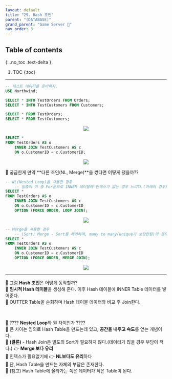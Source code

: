 ```yaml
---
layout: default
title: "29. Hash 조인"
parent: "(DATABASE)"
grand_parent: "Game Server 👾"
nav_order: 3
---
```


## Table of contents
{: .no_toc .text-delta }

1. TOC
{:toc}

---

```sql
-- 테스트 데이터를 준비하자.
USE Northwind;

SELECT * INTO TestOrders FROM Orders;
SELECT * INTO TestCustomers FROM Customers;

SELECT * FROM TestOrders;
SELECT * FROM TestCustomers;
```

<p align="center">
  <img src="https://taehyungs-programming-blog.github.io/blog/assets/images/database/basic-29-1.png"/>
</p>

```sql
SELECT *
FROM TestOrders AS o
    INNER JOIN TestCustomers AS c
    ON o.CustomerID = c.CustomerID;
```

<p align="center">
  <img src="https://taehyungs-programming-blog.github.io/blog/assets/images/database/basic-29-2.png"/>
</p>

🍅 궁금한게 만약 **다른 조인(NL, Merge)**을 썼다면 어떻게 됐을까??

```sql
-- NL(Nested Loop)을 사용한 경우
    -- 일종의 이 중 For문으로 INNER 테이블에 인덱스가 없는 경우 느리다.(아래의 경우)
SELECT *
FROM TestOrders AS o
    INNER JOIN TestCustomers AS c
    ON o.CustomerID = c.CustomerID
    OPTION (FORCE ORDER, LOOP JOIN);
```

<p align="center">
  <img src="https://taehyungs-programming-blog.github.io/blog/assets/images/database/basic-29-3.png"/>
</p>

```sql
-- Merge을 사용한 경우
    -- (Sort) Merge - Sort를 해야하며, many to many(unique가 보장안됨)의 경우는 느리다.
SELECT *
FROM TestOrders AS o
    INNER JOIN TestCustomers AS c
    ON o.CustomerID = c.CustomerID
    OPTION (FORCE ORDER, MERGE JOIN);
```

<p align="center">
  <img src="https://taehyungs-programming-blog.github.io/blog/assets/images/database/basic-29-4.png"/>
</p>

---

🍅 그럼 **Hash 조인**은 어떻게 동작할까?<br>
🍅 **임시적 Hash 테이블**을 생성해 준다. 이후 Hash 테이블에 INNER Table 데이터를 넣어준다.<br>
🍅 OUTTER Table을 순회하며 Hash 테이블 데이터와 비교 후 Join한다.

<br>

🍅 ???? **Nested Loop**와 뭔 차이인가 ????<br>
🍅 큰 차이는 임의로 Hash Table을 만드는데 있고, **공간을 내주고 속도**를 얻는 개념이다.<br>
🍅 **(결론)** - Hash Join은 별도의 Sort가 필요하지 않다.(데이터가 많을 경우 부담이 적다.) 👉 **Merge 보다 유리**<br>
🍅 인덱스가 필요없기에 👉 **NL보다도 유리**하다<br>
🍅 단, Hash Table을 만드는 자체의 부담은 존재한다.<br>
🍅 (참고) Hash Table에 올라가는 쪽은 데이터가 적은 Table이 된다.